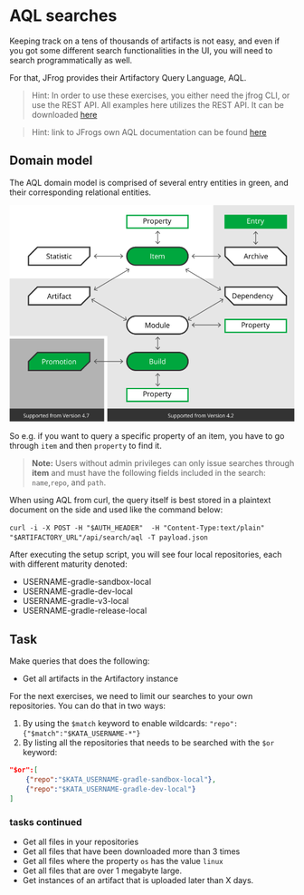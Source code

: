 # AQL searches

Keeping track on a tens of thousands of artifacts is not easy, and even if you got some different search functionalities in the UI, you will need to search programmatically as well.

For that, JFrog provides their Artifactory Query Language, AQL.

> Hint: In order to use these exercises, you either need the jfrog CLI, or use the REST API. All examples here utilizes the REST API. It can be downloaded [here](https://jfrog.com/getcli/)

> Hint: link to JFrogs own AQL documentation can be found [here](https://www.jfrog.com/confluence/display/RTF/Artifactory+Query+Language#ArtifactoryQueryLanguage-Usage)

## Domain model

The AQL domain model is comprised of several entry entities in green, and their corresponding relational entities.

![Aql domain model](./AQLDomains.png)

So e.g. if you want to query a specific property of an item, you have to go through `item` and then `property` to find it.

> **Note:** Users without admin privileges can only issue searches through **item** and must have the following fields included in the search: `name`,`repo`, and `path`.

When using AQL from curl, the query itself is best stored in a plaintext document on the side and used like the command below:

```curl -i -X POST -H "$AUTH_HEADER"  -H "Content-Type:text/plain" "$ARTIFACTORY_URL"/api/search/aql -T payload.json```

After executing the setup script, you will see four local repositories, each with different maturity denoted:

* USERNAME-gradle-sandbox-local
* USERNAME-gradle-dev-local
* USERNAME-gradle-v3-local
* USERNAME-gradle-release-local

## Task

Make queries that does the following:

* Get all artifacts in the Artifactory instance

For the next exercises, we need to limit our searches to your own repositories. You can do that in two ways:

1. By using the `$match` keyword to enable wildcards: `"repo":{"$match":"$KATA_USERNAME-*"}`
1. By listing all the repositories that needs to be searched with the `$or` keyword:

```Json
"$or":[
    {"repo":"$KATA_USERNAME-gradle-sandbox-local"},
    {"repo":"$KATA_USERNAME-gradle-dev-local"}
]
```

### tasks continued

* Get all files in your repositories
* Get all files that have been downloaded more than 3 times
* Get all files where the property `os` has the value `linux`
* Get all files that are over 1 megabyte large.
* Get instances of an artifact that is uploaded later than X days.